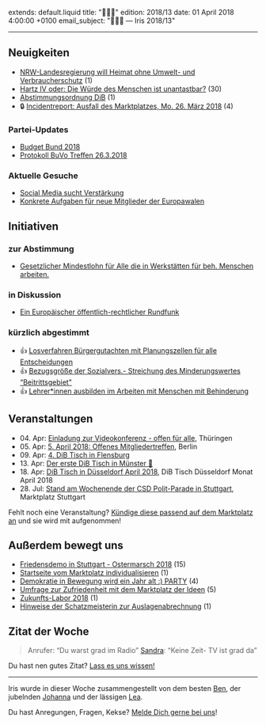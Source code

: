 
extends: default.liquid
title: "🐇🥚🎉"
edition: 2018/13
date: 01 April 2018 4:00:00 +0100
email_subject: "🐇🥚🎉 — Iris 2018/13"

---


## Neuigkeiten

 - [NRW-Landesregierung will Heimat ohne Umwelt- und Verbraucherschutz](https://marktplatz.dib.de/t/nrw-landesregierung-will-heimat-ohne-umwelt-und-verbraucherschutz/20146) (1)
 - [Hartz IV oder: Die Würde des Menschen ist unantastbar?](https://marktplatz.dib.de/t/hartz-iv-oder-die-wuerde-des-menschen-ist-unantastbar/20030) (30)
 - [Abstimmungsordnung DiB](https://marktplatz.dib.de/t/abstimmungsordnung-dib/20056) (1)
 - 🔒 [Incidentreport: Ausfall des Marktplatzes, Mo. 26. März 2018](https://marktplatz.dib.de/t/incidentreport-ausfall-des-marktplatzes-mo-26-maerz-2018/20062) (4)

### Partei-Updates

- [Budget Bund 2018](https://marktplatz.dib.de/t/budget-bund-2018/20097)
- [Protokoll BuVo Treffen 26.3.2018](https://marktplatz.dib.de/t/protokoll-buvo-treffen-26-3-2018/20096)


### Aktuelle Gesuche

 - [Social Media sucht Verstärkung](https://marktplatz.dib.de/t/social-media-sucht-verstaerkung/20200)
 - [Konkrete Aufgaben für neue Mitglieder der Europawalen](https://marktplatz.dib.de/t/konkrete-aufgaben-fuer-neue-mitglieder-der-europawalen/19703)

## Initiativen

### zur Abstimmung
 - [Gesetzlicher Mindestlohn für Alle die in Werkstätten für beh. Menschen arbeiten.](https://abstimmen.dib.de/initiative/182-gesetzlicher-mindestlohn-fur-alle-die-in-werkstatten-fur-beh-menschen-arbeiten)

### in Diskussion
 - [Ein Europäischer öffentlich-rechtlicher Rundfunk](https://abstimmen.dib.de/initiative/188-ein-europaischer-offentlich-rechtlicher-rundfunk)

### kürzlich abgestimmt

 - 👍 [Losverfahren Bürgergutachten mit Planungszellen für alle Entscheidungen](https://abstimmen.dib.de/initiative/138-losverfahren-burgergutachten-mit-planungszellen-fur-alle-entscheidungen)
 - 👍 [Bezugsgröße der Sozialvers.- Streichung des Minderungswertes “Beitrittsgebiet"](https://abstimmen.dib.de/initiative/178-bezugsgroe-der-sozialvers-streichung-des-minderungswertes-beitrittsgebiet)
 - 👍 [Lehrer*innen ausbilden im Arbeiten mit Menschen mit Behinderung](https://abstimmen.dib.de/initiative/179-lehrerinnen-ausbilden-im-arbeiten-mit-menschen-mit-behinderung)


## Veranstaltungen

 - 04.&nbsp;Apr: [Einladung zur Videokonferenz - offen für alle](https://marktplatz.dib.de/t/einladung-zur-videokonferenz-offen-fuer-alle/20208), Thüringen
 - 05.&nbsp;Apr: [5. April 2018: Offenes Mitgliedertreffen](https://marktplatz.dib.de/t/5-april-2018-offenes-mitgliedertreffen/19897), Berlin
 - 09.&nbsp;Apr: [4. DiB Tisch in Flensburg](https://marktplatz.dib.de/t/4-dib-tisch-in-flensburg/19718)
 - 13.&nbsp;Apr: [Der erste DiB Tisch in Münster :tada:](https://marktplatz.dib.de/t/der-erste-dib-tisch-in-muenster-tada/19208)
 - 18.&nbsp;Apr: [DiB Tisch in Düsseldorf April 2018](https://marktplatz.dib.de/t/dib-tisch-in-duesseldorf-april-2018/20077), DiB Tisch Düsseldorf Monat April 2018
 - 28.&nbsp;Jul: [Stand am Wochenende der CSD Polit-Parade in Stuttgart](https://marktplatz.dib.de/t/stand-am-wochenende-der-csd-polit-parade-in-stuttgart/17531), Marktplatz Stuttgart


Fehlt noch eine Veranstaltung? [Kündige diese passend auf dem Marktplatz an](https://marktplatz.dib.de/t/veranstaltungen-fuer-iris-ankuendigen/11128?source_topic_id=2720) und sie wird mit aufgenommen!

## Außerdem bewegt uns

 - [Friedensdemo in Stuttgart - Ostermarsch 2018](https://marktplatz.dib.de/t/friedensdemo-in-stuttgart-ostermarsch-2018/20023) (15)
 - [Startseite vom Marktplatz individualisieren](https://marktplatz.dib.de/t/startseite-vom-marktplatz-individualisieren/19960) (1)
 - [Demokratie in Bewegung wird ein Jahr alt :) PARTY](https://marktplatz.dib.de/t/demokratie-in-bewegung-wird-ein-jahr-alt-party/20002) (4)
 - [Umfrage zur Zufriedenheit mit dem Marktplatz der Ideen](https://marktplatz.dib.de/t/umfrage-zur-zufriedenheit-mit-dem-marktplatz-der-ideen/19954) (5)
 - [Zukunfts-Labor 2018](https://marktplatz.dib.de/t/zukunfts-labor-2018/19992) (1)
 - [Hinweise der Schatzmeisterin zur Auslagenabrechnung](https://marktplatz.dib.de/t/hinweise-der-schatzmeisterin-zur-auslagenabrechnung/20028) (1)

## Zitat der Woche

> Anrufer: “Du warst grad im Radio”
> [Sandra](https://marktplatz.dib.de/u/Sandra): “Keine Zeit- TV ist grad da”


Du hast nen gutes Zitat? [Lass es uns wissen!](https://marktplatz.dib.de/t/lustige-dib-zitate/10175)


---

Iris wurde in dieser Woche zusammengestellt von dem besten [Ben](https://marktplatz.dib.de/u/Ben/), der jubelnden [Johanna](https://marktplatz.dib.de/u/Johanna/) und der lässigen [Lea](https://marktplatz.dib.de/u/Leia/).

Du hast Anregungen, Fragen, Kekse? [Melde Dich gerne bei uns](https://marktplatz.dib.de/t/neu-iris-die-woechtliche-zusammenfasssung-zum-sonntagsbrunch/10990)!

